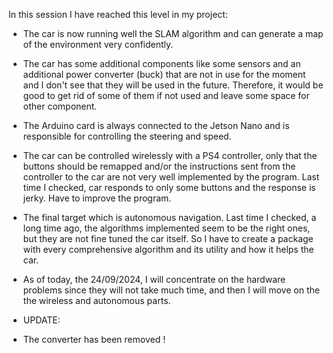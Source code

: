 In this session I have reached this level in my project:

- The car is now running well the SLAM algorithm and can generate a map of the environment very confidently.
- The car has some additional components like some sensors and an additional power converter (buck) that are not in use for the moment and I don't see that they will be used in the future. Therefore, it would be good to get rid of some of them if not used and leave some space for other component.
- The Arduino card is always connected to the Jetson Nano and is responsible for controlling the steering and speed.
- The car can be controlled wirelessly with a PS4 controller, only that the buttons should be remapped and/or the instructions sent from the controller to the car are not very well implemented by the program. Last time I checked, car responds to only some buttons and the response is jerky. Have to improve the program.
- The final target which is autonomous navigation. Last time I checked, a long time ago, the algorithms implemented seem to be the right ones, but they are not fine tuned the car itself. So I have to create a package with every comprehensive algorithm and its utility and how it helps the car.

- As of today, the 24/09/2024, I will concentrate on the hardware problems since they will not take much time, and then I will move on the the wireless and autonomous parts.

- UPDATE:
- The converter has been removed !
